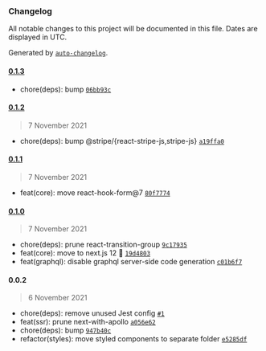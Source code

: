 ### Changelog

All notable changes to this project will be documented in this file. Dates are displayed in UTC.

Generated by [`auto-changelog`](https://github.com/CookPete/auto-changelog).

#### [0.1.3](https://github.com/dvakatsiienko/clever-online-store-ui/compare/0.1.2...0.1.3)

- chore(deps): bump [`06bb93c`](https://github.com/dvakatsiienko/clever-online-store-ui/commit/06bb93c807534cb6e240d25e096683e08842b190)

#### [0.1.2](https://github.com/dvakatsiienko/clever-online-store-ui/compare/0.1.1...0.1.2)

> 7 November 2021

- chore(deps): bump @stripe/{react-stripe-js,stripe-js} [`a19ffa0`](https://github.com/dvakatsiienko/clever-online-store-ui/commit/a19ffa001da22766812afc5c743c0ba80ad1797e)

#### [0.1.1](https://github.com/dvakatsiienko/clever-online-store-ui/compare/0.1.0...0.1.1)

> 7 November 2021

- feat(core): move react-hook-form@7 [`80f7774`](https://github.com/dvakatsiienko/clever-online-store-ui/commit/80f77743d6463eed0ea376c448598cdee8dedc70)

#### [0.1.0](https://github.com/dvakatsiienko/clever-online-store-ui/compare/0.0.2...0.1.0)

> 7 November 2021

- chore(deps): prune react-transition-group [`9c17935`](https://github.com/dvakatsiienko/clever-online-store-ui/commit/9c179352ed1d1df40cfc2ac6db53028fc9911581)
- feat(core): move to next.js 12 🎉 [`19d4803`](https://github.com/dvakatsiienko/clever-online-store-ui/commit/19d480344894c620fd6af85d2e155427285ead97)
- feat(graphql): disable graphql server-side code generation [`c01b6f7`](https://github.com/dvakatsiienko/clever-online-store-ui/commit/c01b6f7250fa1bd1c7717c0d755d0aec75866082)

#### 0.0.2

> 6 November 2021

- chore(deps): remove unused Jest config [`#1`](https://github.com/dvakatsiienko/clever-online-store-ui/pull/1)
- feat(ssr): prune next-with-apollo [`a056e62`](https://github.com/dvakatsiienko/clever-online-store-ui/commit/a056e62fb5c097a40b8efd7711c31bd4f4accc55)
- chore(deps): bump [`947b40c`](https://github.com/dvakatsiienko/clever-online-store-ui/commit/947b40cd7abf4c1bd61ab08ac3ba98626935f494)
- refactor(styles): move styled components to separate folder [`e5285df`](https://github.com/dvakatsiienko/clever-online-store-ui/commit/e5285df084867d5b1f313642402bd658869e9d7f)
